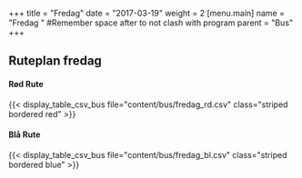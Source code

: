 +++
title = "Fredag"
date = "2017-03-19"
weight = 2
[menu.main]
name = "Fredag " #Remember space after to not clash with program
parent = "Bus"
+++

## Ruteplan fredag

#### Rød Rute

{{< display_table_csv_bus file="content/bus/fredag_rd.csv" class="striped bordered red" >}}

#### Blå Rute

{{< display_table_csv_bus file="content/bus/fredag_bl.csv" class="striped bordered blue" >}}